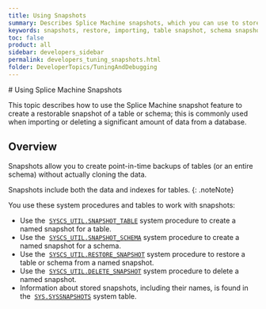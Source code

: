 ```yaml
---
title: Using Snapshots
summary: Describes Splice Machine snapshots, which you can use to store and subsequently restore the current state of a table or schema.
keywords: snapshots, restore, importing, table snapshot, schema snapshot, restore snapshot, delete snapshot, backup table, backup schema, restore table, restore schema, backup restore
toc: false
product: all
sidebar: developers_sidebar
permalink: developers_tuning_snapshots.html
folder: DeveloperTopics/TuningAndDebugging
---
```

<section>
<div class="TopicContent" data-swiftype-index="true" markdown="1">
# Using Splice Machine Snapshots

This topic describes how to use the Splice Machine snapshot feature to
create a restorable snapshot of a table or schema; this is commonly used
when importing or deleting a significant amount of data from a database.

## Overview

Snapshots allow you to create point-in-time backups of tables (or an
entire schema) without actually cloning the data.

Snapshots include both the data and indexes for tables.
{: .noteNote}

You use these system procedures and tables to work with snapshots:

* Use the
 &nbsp;[`SYSCS_UTIL.SNAPSHOT_TABLE`](sqlref_sysprocs_snapshottable.html)
  system procedure to create a named snapshot for a table.
* Use the
 &nbsp;[`SYSCS_UTIL.SNAPSHOT_SCHEMA`](sqlref_sysprocs_snapshotschema.html)
  system procedure to create a named snapshot for a schema.
* Use the
 &nbsp;[`SYSCS_UTIL.RESTORE_SNAPSHOT`](sqlref_sysprocs_restoresnapshot.html)
  system procedure to restore a table or schema from a named snapshot.
* Use the
 &nbsp;[`SYSCS_UTIL.DELETE_SNAPSHOT`](sqlref_sysprocs_deletesnapshot.html)
  system procedure to delete a named snapshot.
* Information about stored snapshots, including their names, is found in
  the &nbsp;[`SYS.SYSSNAPSHOTS`](sqlref_systables_syssnapshots.html) system
  table.

</div>
</section>

